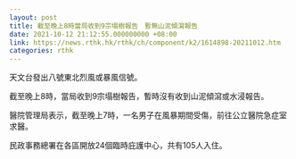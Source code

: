 ```yaml
---
layout: post
title: 截至晚上8時當局收到9宗塌樹報告　暫無山泥傾瀉報告
date: 2021-10-12 21:12:55.000000000 +08:00
link: https://news.rthk.hk/rthk/ch/component/k2/1614898-20211012.htm
categories: rthk
---
```


天文台發出八號東北烈風或暴風信號。

截至晚上8時，當局收到9宗塌樹報告，暫時沒有收到山泥傾瀉或水浸報告。

醫院管理局表示，截至晚上7時，一名男子在風暴期間受傷，前往公立醫院急症室求醫。

民政事務總署在各區開放24個臨時庇護中心，共有105人入住。
